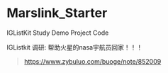 # Marslink_Starter
IGListKit Study Demo Project Code

IGListkit 调研: 帮助火星的nasa宇航员回家！！！
>https://www.zybuluo.com/buoge/note/852009
